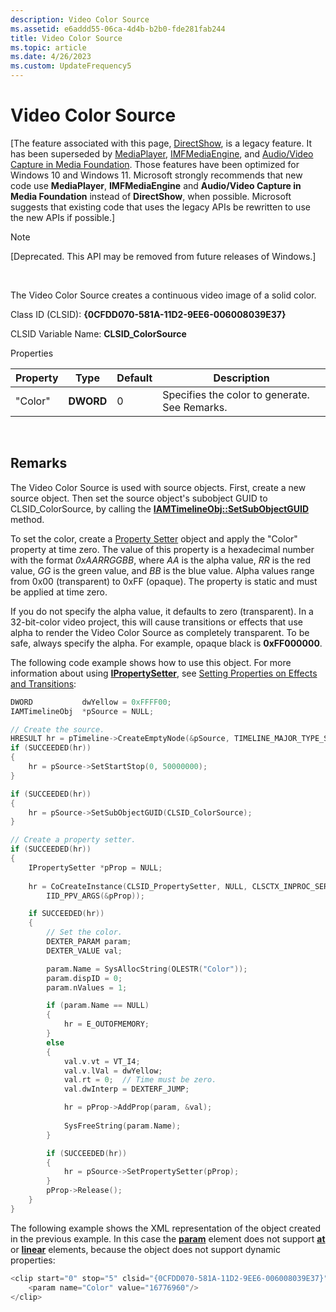 ```yaml
---
description: Video Color Source
ms.assetid: e6addd55-06ca-4d4b-b2b0-fde281fab244
title: Video Color Source
ms.topic: article
ms.date: 4/26/2023
ms.custom: UpdateFrequency5
---
```


# Video Color Source

\[The feature associated with this page, [DirectShow](/windows/win32/directshow/directshow), is a legacy feature. It has been superseded by [MediaPlayer](/uwp/api/Windows.Media.Playback.MediaPlayer), [IMFMediaEngine](/windows/win32/api/mfmediaengine/nn-mfmediaengine-imfmediaengine), and [Audio/Video Capture in Media Foundation](/windows/win32/medfound/audio-video-capture-in-media-foundation). Those features have been optimized for Windows 10 and Windows 11. Microsoft strongly recommends that new code use **MediaPlayer**, **IMFMediaEngine** and **Audio/Video Capture in Media Foundation** instead of **DirectShow**, when possible. Microsoft suggests that existing code that uses the legacy APIs be rewritten to use the new APIs if possible.\]

> [!Note]  
> \[Deprecated. This API may be removed from future releases of Windows.\]

 

The Video Color Source creates a continuous video image of a solid color.

Class ID (CLSID): **{0CFDD070-581A-11D2-9EE6-006008039E37}**

CLSID Variable Name: **CLSID\_ColorSource**

Properties



| Property | Type      | Default | Description                                   |
|----------|-----------|---------|-----------------------------------------------|
| "Color"  | **DWORD** | 0       | Specifies the color to generate. See Remarks. |



 

## Remarks

The Video Color Source is used with source objects. First, create a new source object. Then set the source object's subobject GUID to CLSID\_ColorSource, by calling the [**IAMTimelineObj::SetSubObjectGUID**](iamtimelineobj-setsubobjectguid.md) method.

To set the color, create a [Property Setter](property-setter.md) object and apply the "Color" property at time zero. The value of this property is a hexadecimal number with the format *0xAARRGGBB*, where *AA* is the alpha value, *RR* is the red value, *GG* is the green value, and *BB* is the blue value. Alpha values range from 0x00 (transparent) to 0xFF (opaque). The property is static and must be applied at time zero.

If you do not specify the alpha value, it defaults to zero (transparent). In a 32-bit-color video project, this will cause transitions or effects that use alpha to render the Video Color Source as completely transparent. To be safe, always specify the alpha. For example, opaque black is **0xFF000000**.

The following code example shows how to use this object. For more information about using [**IPropertySetter**](ipropertysetter.md), see [Setting Properties on Effects and Transitions](setting-properties-on-effects-and-transitions.md):


```C++
DWORD           dwYellow = 0xFFFF00;
IAMTimelineObj  *pSource = NULL;

// Create the source.
HRESULT hr = pTimeline->CreateEmptyNode(&pSource, TIMELINE_MAJOR_TYPE_SOURCE);
if (SUCCEEDED(hr))
{
    hr = pSource->SetStartStop(0, 50000000);
}

if (SUCCEEDED(hr))
{
    hr = pSource->SetSubObjectGUID(CLSID_ColorSource);
}

// Create a property setter.
if (SUCCEEDED(hr))
{
    IPropertySetter *pProp = NULL;
    
    hr = CoCreateInstance(CLSID_PropertySetter, NULL, CLSCTX_INPROC_SERVER, 
        IID_PPV_ARGS(&pProp));

    if SUCCEEDED(hr))
    {
        // Set the color.    
        DEXTER_PARAM param;
        DEXTER_VALUE val;

        param.Name = SysAllocString(OLESTR("Color"));
        param.dispID = 0;
        param.nValues = 1;

        if (param.Name == NULL)
        {
            hr = E_OUTOFMEMORY;
        }
        else
        {
            val.v.vt = VT_I4;
            val.v.lVal = dwYellow;
            val.rt = 0;  // Time must be zero.
            val.dwInterp = DEXTERF_JUMP;

            hr = pProp->AddProp(param, &val);
            
            SysFreeString(param.Name);
        }

        if (SUCCEEDED(hr))
        {
            hr = pSource->SetPropertySetter(pProp); 
        }
        pProp->Release();
    }
}
```



The following example shows the XML representation of the object created in the previous example. In this case the [**param**](param-element.md) element does not support [**at**](at-element.md) or [**linear**](linear-element.md) elements, because the object does not support dynamic properties:


```C++
<clip start="0" stop="5" clsid="{0CFDD070-581A-11D2-9EE6-006008039E37}">
    <param name="Color" value="16776960"/>
</clip>
```



 

 




